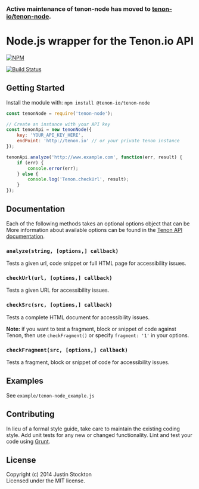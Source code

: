 ### Active maintenance of tenon-node has moved to [tenon-io/tenon-node](https://github.com/tenon-io/tenon-node).

# Node.js wrapper for the Tenon.io API

[![NPM](https://nodei.co/npm/@tenon-io/tenon-node.png)](https://nodei.co/npm/@tenon-io/tenon-node/)

[![Build Status](https://secure.travis-ci.org/tenon-io/tenon-node.png?branch=main)](http://travis-ci.org/tenon-io/tenon-node)


## Getting Started

Install the module with: `npm install @tenon-io/tenon-node`

```js
const tenonNode = require('tenon-node');

// Create an instance with your API key
const tenonApi = new tenonNode({
    key: 'YOUR_API_KEY_HERE',
    endPoint: 'http://tenon.io' // or your private tenon instance
});

tenonApi.analyze('http://www.example.com', function(err, result) {
    if (err) {
        console.error(err);
    } else {
        console.log('Tenon.checkUrl', result);
    }
});

```

## Documentation

Each of the following methods takes an optional options object that can be
More information about available options can be found in the [Tenon API documentation](https://tenon.io/documentation/understanding-request-parameters.php).
### `analyze(string, [options,] callback)`

Tests a given url, code snippet or full HTML page for accessibility issues.

### `checkUrl(url, [options,] callback)`

Tests a given URL for accessibility issues.

### `checkSrc(src, [options,] callback)`

Tests a complete HTML document for accessibility issues.

**Note:** if you want to test a fragment, block or snippet of code against Tenon, then use `checkFragment()` or specify `fragment: '1'` in your options.

### `checkFragment(src, [options,] callback)`

Tests a fragment, block or snippet of code for accessibility issues.

## Examples

See `example/tenon-node_example.js`


## Contributing

In lieu of a formal style guide, take care to maintain the existing coding style. Add unit tests for any new or changed functionality. Lint and test your code using [Grunt](http://gruntjs.com).


## License

Copyright (c) 2014 Justin Stockton  
Licensed under the MIT license.
